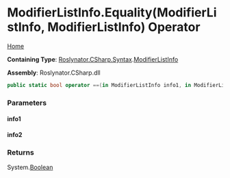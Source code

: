 # ModifierListInfo\.Equality\(ModifierListInfo, ModifierListInfo\) Operator

[Home](../../../../../README.md)

**Containing Type**: [Roslynator.CSharp.Syntax](../../README.md)\.[ModifierListInfo](../README.md)

**Assembly**: Roslynator\.CSharp\.dll

```csharp
public static bool operator ==(in ModifierListInfo info1, in ModifierListInfo info2)
```

### Parameters

#### info1

#### info2

### Returns

System\.[Boolean](https://docs.microsoft.com/en-us/dotnet/api/system.boolean)

